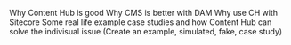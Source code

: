 Why Content Hub is good
Why CMS is better with DAM
Why use CH with Sitecore
Some real life example case studies and how Content Hub can solve the indivisual issue (Create an example, simulated, fake, case study)
